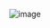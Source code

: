 ![image](https://github.com/swy0123/nextstudy/assets/61828877/1be23c78-05ef-40ca-9398-926f728ea32a)
